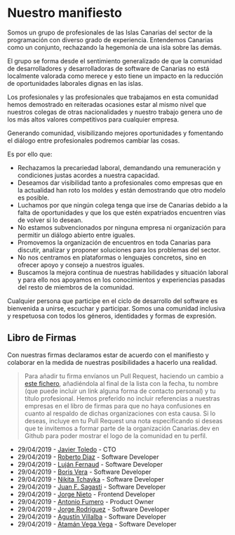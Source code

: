 # Nuestro manifiesto

Somos un grupo de profesionales de las Islas Canarias del sector de la programación con diverso grado de experiencia. Entendemos Canarias como un conjunto, rechazando la hegemonía de una isla sobre las demás.

El grupo se forma desde el sentimiento generalizado de que la comunidad de desarrolladores y desarrolladoras de software de Canarias no está localmente valorada como merece y esto tiene un impacto en la reducción de oportunidades laborales dignas en las islas.

Los profesionales y las profesionales que trabajamos en esta comunidad hemos demostrado en reiteradas ocasiones estar al mismo nivel que nuestros colegas de otras nacionalidades y nuestro trabajo genera uno de los más altos valores competitivos para cualquier empresa.

Generando comunidad, visibilizando mejores oportunidades y fomentando el diálogo entre profesionales podremos cambiar las cosas.

Es por ello que:

* Rechazamos la precariedad laboral, demandando una remuneración y condiciones justas acordes a nuestra capacidad.
* Deseamos dar visibilidad tanto a profesionales como empresas que en la actualidad han roto los moldes y están demostrando que otro modelo es posible.
* Luchamos por que ningún colega tenga que irse de Canarias debido a la falta de oportunidades y que los que estén expatriados encuentren vías de volver si lo desean.
* No estamos subvencionados por ninguna empresa ni organización para permitir un diálogo abierto entre iguales.
* Promovemos la organización de encuentros en toda Canarias para discutir, analizar y proponer soluciones para los problemas del sector.
* No nos centramos en plataformas o lenguajes concretos, sino en ofrecer apoyo y consejo a nuestros iguales.
* Buscamos la mejora contínua de nuestras habilidades y situación laboral y para ello nos apoyamos en los conocimientos y experiencias pasadas del resto de miembros de la comunidad.

Cualquier persona que participe en el ciclo de desarrollo del software es bienvenida a unirse, escuchar y participar. Somos una comunidad inclusiva y respetuosa con todos los géneros, identidades y formas de expresión.

## Libro de Firmas

Con nuestras firmas declaramos estar de acuerdo con el manifiesto y colaborar en la medida de nuestras posibilidades a hacerlo una realidad.

> Para añadir tu firma envíanos un Pull Request, haciendo un cambio a [este fichero](https://github.com/canarias-dev/canarias-dev.github.io/blob/master/index.md), añadiéndola al final de la lista con la fecha, tu nombre (que puede incluir un link alguna forma de contacto personal) y tu título profesional. Hemos preferido no incluir referencias a nuestras empresas en el libro de firmas para que no haya confusiones en cuanto al respaldo de dichas organizaciones con esta causa. Si lo deseas, incluye en tu Pull Request una nota especificando si deseas que te invitemos a formar parte de la organización Canarias.dev en Github para poder mostrar el logo de la comunidad en tu perfil.

* 29/04/2019 - [Javier Toledo](https://twitter.com/javier_toledo) - CTO
* 29/04/2019 - [Roberto Diaz](https://twitter.com/rdiaz82) - Software Developer
* 29/04/2019 - [Luján Fernaud](https://twitter.com/lujanfernaud) - Software Developer
* 29/04/2019 - [Boris Vera](https://twitter.com/verainthemiddle) - Software Developer
* 29/04/2019 - [Nikita Tchayka](https://twitter.com/NickSeagull) - Software Developer
* 29/04/2019 - [Juan F. Sagasti](https://twitter.com/jfsagasti) - Software Developer
* 29/04/2019 - [Jorge Nieto](https://twitter.com/jnietou) - Frontend Developer
* 29/04/2019 - [Antonio Fumero](https://twitter.com/amfumero) - Product Owner
* 29/04/2019 - [Jorge Rodríguez](https://twitter.com/JorgeRdg) - Software Developer
* 29/04/2019 - [Agustín Villalba](https://www.agustinvillalba.com) - Software Developer
* 29/04/2019 - [Atamán Vega Vega](https://twitter.com/ataman_vega) - Software Developer
